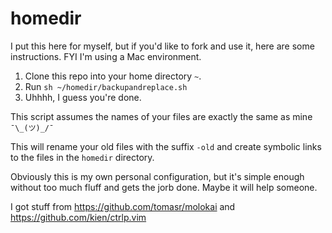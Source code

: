 # homedir
I put this here for myself, but if you'd like to fork and use it, here are some instructions.  FYI I'm using a Mac environment.

1. Clone this repo into your home directory `~`.
2. Run `sh ~/homedir/backupandreplace.sh`
3. Uhhhh, I guess you're done.

This script assumes the names of your files are exactly the same as mine `¯\_(ツ)_/¯`

This will rename your old files with the suffix `-old` and create symbolic links to the files in the `homedir` directory.

Obviously this is my own personal configuration, but it's simple enough without too much fluff and gets the jorb done.  Maybe it will help someone.

I got stuff from
https://github.com/tomasr/molokai 
and https://github.com/kien/ctrlp.vim
